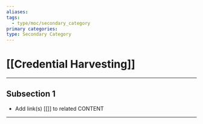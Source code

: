 ```yaml
---
aliases:
tags:
  - type/moc/secondary_category
primary categories:
type: Secondary Category
---
```

# [[Credential Harvesting]]

***

## Subsection 1

* Add link(s) [[]] to related CONTENT

***

